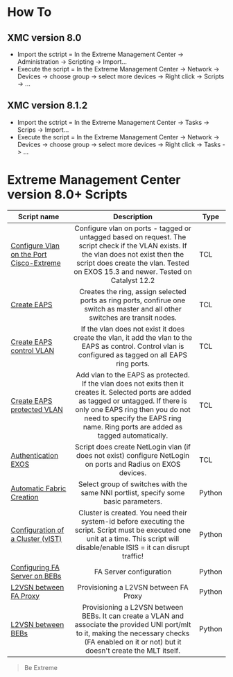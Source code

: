# How To
## XMC version 8.0
* Import the sctript = In the Extreme Management Center -> Administration -> Scripting  -> Import...
* Execute the script = In the Extreme Management Center -> Network -> Devices -> choose group -> select more devices -> Right click -> Scripts -> ...
## XMC version 8.1.2
* Import the sctript = In the Extreme Management Center -> Tasks -> Scrips  -> Import...
* Execute the script = In the Extreme Management Center -> Network -> Devices -> choose group -> select more devices -> Right click -> Tasks -> ...


# Extreme Management Center version 8.0+ Scripts
| Script name   | Description   | Type   |
| ------------- |:-------------:| ------ |
|[Configure Vlan on the Port Cisco-Extreme](xml/Configure_Vlan_on_the_Port-Cisco-Extreme.xml)|Configure vlan on ports - tagged or untagged based on request. The script check if the VLAN exists. If the vlan does not exist then the script does create the vlan. Tested on EXOS 15.3 and newer. Tested on Catalyst 12.2|TCL|
|[Create EAPS ](xml/Create_EAPS.xml)|Creates the ring, assign selected ports as ring ports, confirue one switch as master and all other switches are transit nodes.|TCL|
|[Create EAPS control VLAN](xml/Create_EAPS_control_VLAN.xml)| If the vlan does not exist it does create the vlan, it add the vlan to the EAPS as control. Control vlan is configured as tagged on all EAPS ring ports.|TCL|
|[Create EAPS protected VLAN](xml/Create_EAPS_protected_VLAN.xml)|Add vlan to the EAPS as protected. If the vlan does not exits then it creates it. Selected ports are added as tagged or untagged. If there is only one EAPS ring then you do not need to specify the EAPS ring name. Ring ports are added as tagged automatically.|TCL|
|[Authentication EXOS](xml/Authentication_EXOS.xml)|Script does create NetLogin vlan (if does not exist) configure NetLogin on ports and Radius on EXOS devices.|TCL|
|[Automatic Fabric Creation](xml/FC_Config.xml)|Select group of switches with the same NNI portlist, specify some basic parameters.|Python|
|[Configuration of a Cluster (vIST)](xml/Fabric_Cluster_Create.xml)|Cluster is created. You need their system-id before executing the script. Script must be executed one unit at a time. This script will disable/enable ISIS = it can disrupt traffic!|Python|
|[Configuring FA Server on BEBs](xml/FAServer_Create.xml)|FA Server configuration|Python|
|[L2VSN between FA Proxy](xml/FA_L2VSN_Create.xml)|Provisioning a L2VSN between FA Proxy|Python|
|[L2VSN between BEBs](xml/L2VSN.xml)|Provisioning a L2VSN between BEBs. It can create a VLAN and associate the provided UNI port/mlt to it, making the necessary checks (FA enabled on it or not) but it doesn't create the MLT itself.|Python|

>Be Extreme

